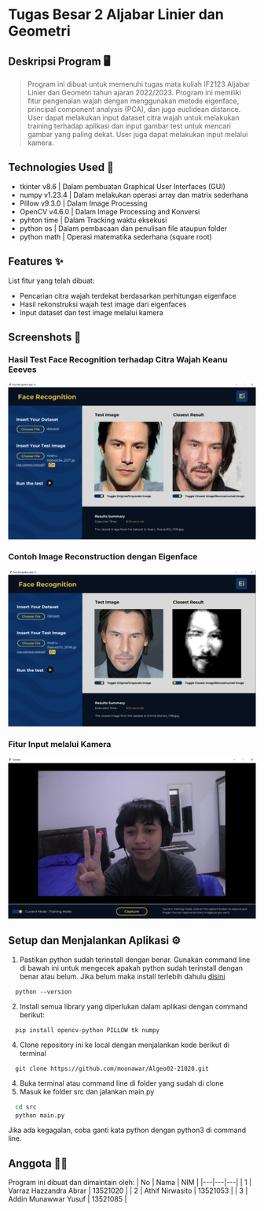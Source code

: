 # Tugas Besar 2 Aljabar Linier dan Geometri
## Deskripsi Program 🖥️
> Program ini dibuat untuk memenuhi tugas mata kuliah IF2123 Aljabar Linier dan Geometri tahun ajaran 2022/2023. Program ini 
> memiliki fitur pengenalan wajah dengan menggunakan metode eigenface, principal component analysis (PCA), dan juga euclidean distance.
> User dapat melakukan input dataset citra wajah untuk melakukan training terhadap aplikasi dan input gambar test untuk mencari gambar yang
> paling dekat. User juga dapat melakukan input melalui kamera.

## Technologies Used 🚀
- tkinter v8.6    | Dalam pembuatan Graphical User Interfaces (GUI)
- numpy v1.23.4   | Dalam melakukan operasi array dan matrix sederhana
- Pillow v9.3.0   | Dalam Image Processing
- OpenCV v4.6.0   | Dalam Image Processing and Konversi
- pyhton time     | Dalam Tracking waktu eksekusi
- python os       | Dalam pembacaan dan penulisan file ataupun folder
- python math     | Operasi matematika sederhana (square root)

## Features ✨
List fitur yang telah dibuat:
- Pencarian citra wajah terdekat berdasarkan perhitungan eigenface
- Hasil rekonstruksi wajah test image dari eigenfaces
- Input dataset dan test image melalui kamera

## Screenshots 📸
### Hasil Test Face Recognition terhadap Citra Wajah Keanu Eeeves
![Hasil Face Recognition](./src/assets/screenshots/ss1.png)
### Contoh Image Reconstruction dengan Eigenface
![Hasil Face Reconstruction](./src/assets/screenshots/ss2.png)
### Fitur Input melalui Kamera
![Fitur input kamera](./src/assets/screenshots/ss3.png)

## Setup dan Menjalankan Aplikasi ⚙️
1. Pastikan python sudah terinstall dengan benar. Gunakan command line di bawah ini untuk mengecek apakah python sudah terinstall dengan benar atau belum. 
Jika belum maka install terlebih dahulu [disini](https://www.python.org/)
  ```
    python --version
  ```
 2. Install semua library yang diperlukan dalam aplikasi dengan command berikut:
  ```
    pip install opencv-python PILLOW tk numpy
  ``` 
 4. Clone repository ini ke local dengan menjalankan kode berikut di terminal
  ```github
    git clone https://github.com/moonawar/Algeo02-21020.git
  ```
 4. Buka terminal atau command line di folder yang sudah di clone
 5. Masuk ke folder src dan jalankan main.py
  ```cmd
    cd src
    python main.py
  ```
Jika ada kegagalan, coba ganti kata python dengan python3 di command line.

## Anggota 👨‍🎓
Program ini dibuat dan dimaintain oleh:
| No | Nama  | NIM  |
|---|---|---|
| 1 | Varraz Hazzandra Abrar  | 13521020  |
| 2 | Athif Nirwasito  | 13521053  |
| 3  | Addin Munawwar Yusuf  | 13521085  |
